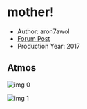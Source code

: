 # mother!

* Author: aron7awol
* [Forum Post](https://www.avsforum.com/threads/bass-eq-for-filtered-movies.2995212/post-56824584)
* Production Year: 2017

## Atmos

![img 0](https://fanart.tv/fanart/movies/381283/moviethumb/mother-59b39ae70386d.jpg)

![img 1](https://i.imgur.com/AqgcJ8n.png)

